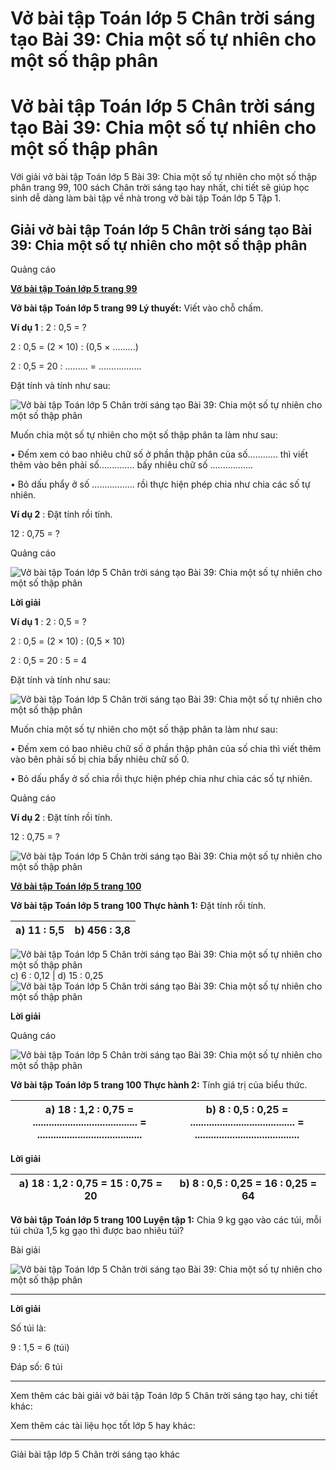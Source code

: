 # Vở bài tập Toán lớp 5 Chân trời sáng tạo Bài 39: Chia một số tự nhiên cho một số thập phân

# Vở bài tập Toán lớp 5 Chân trời sáng tạo Bài 39: Chia một số tự nhiên cho một số thập phân

Với giải vở bài tập Toán lớp 5 Bài 39: Chia một số tự nhiên cho một số thập phân trang 99, 100 sách Chân trời sáng tạo hay nhất, chi tiết sẽ giúp học sinh dễ dàng làm bài tập về nhà trong vở bài tập Toán lớp 5 Tập 1.

## Giải vở bài tập Toán lớp 5 Chân trời sáng tạo Bài 39: Chia một số tự nhiên cho một số thập phân

Quảng cáo

[**Vở bài tập Toán lớp 5 trang 99**](https://vietjack.com/vbt-toan-5-ct/vbt-toan-lop-5-trang-99.jsp)

**Vở bài tập Toán lớp 5 trang 99 Lý thuyết:** Viết vào chỗ chấm.

**Ví dụ 1** : 2 : 0,5 = ?

2 : 0,5 = (2 × 10) : (0,5 × .........)

2 : 0,5 = 20 : ......... = .................

Đặt tính và tính như sau:

![Vở bài tập Toán lớp 5 Chân trời sáng tạo Bài 39: Chia một số tự nhiên cho một số thập phân](https://vietjack.com/vbt-toan-5-ct/images/bai-39-chia-mot-so-tu-nhien-cho-mot-so-thap-phan.PNG)

Muốn chia một số tự nhiên cho một số thập phân ta làm như sau:

• Đếm xem có bao nhiêu chữ số ở phần thập phân của số............ thì viết thêm vào bên phải số.............. bấy nhiêu chữ số .................

• Bỏ dấu phẩy ở số ................. rồi thực hiện phép chia như chia các số tự nhiên.

**Ví dụ 2** : Đặt tính rồi tính.

12 : 0,75 = ?

Quảng cáo

![Vở bài tập Toán lớp 5 Chân trời sáng tạo Bài 39: Chia một số tự nhiên cho một số thập phân](https://vietjack.com/vbt-toan-5-ct/images/bai-39-chia-mot-so-tu-nhien-cho-mot-so-thap-phan-1.PNG)

**Lời giải**

**Ví dụ 1** : 2 : 0,5 = ?

2 : 0,5 = (2 × 10) : (0,5 × 10)

2 : 0,5 = 20 : 5 = 4

Đặt tính và tính như sau:

![Vở bài tập Toán lớp 5 Chân trời sáng tạo Bài 39: Chia một số tự nhiên cho một số thập phân](https://vietjack.com/vbt-toan-5-ct/images/bai-39-chia-mot-so-tu-nhien-cho-mot-so-thap-phan-2.PNG)

Muốn chia một số tự nhiên cho một số thập phân ta làm như sau:

• Đếm xem có bao nhiêu chữ số ở phần thập phân của số chia thì viết thêm vào bên phải số bị chia bấy nhiêu chữ số 0.

• Bỏ dấu phẩy ở số chia rồi thực hiện phép chia như chia các số tự nhiên.

Quảng cáo

**Ví dụ 2** : Đặt tính rồi tính.

12 : 0,75 = ?

![Vở bài tập Toán lớp 5 Chân trời sáng tạo Bài 39: Chia một số tự nhiên cho một số thập phân](https://vietjack.com/vbt-toan-5-ct/images/bai-39-chia-mot-so-tu-nhien-cho-mot-so-thap-phan-3.PNG)

[**Vở bài tập Toán lớp 5 trang 100**](https://vietjack.com/vbt-toan-5-ct/vbt-toan-lop-5-trang-100.jsp)

**Vở bài tập Toán lớp 5 trang 100 Thực hành 1:** Đặt tính rồi tính.

a) 11 : 5,5 |  b) 456 : 3,8  
---|---  
![Vở bài tập Toán lớp 5 Chân trời sáng tạo Bài 39: Chia một số tự nhiên cho một số thập phân](https://vietjack.com/vbt-toan-5-ct/images/bai-39-chia-mot-so-tu-nhien-cho-mot-so-thap-phan-0.PNG)  
c) 6 : 0,12 |  d) 15 : 0,25  
![Vở bài tập Toán lớp 5 Chân trời sáng tạo Bài 39: Chia một số tự nhiên cho một số thập phân](https://vietjack.com/vbt-toan-5-ct/images/bai-39-chia-mot-so-tu-nhien-cho-mot-so-thap-phan-0.PNG)  
  
**Lời giải**

Quảng cáo

![Vở bài tập Toán lớp 5 Chân trời sáng tạo Bài 39: Chia một số tự nhiên cho một số thập phân](https://vietjack.com/vbt-toan-5-ct/images/bai-39-chia-mot-so-tu-nhien-cho-mot-so-thap-phan-4.PNG)

**Vở bài tập Toán lớp 5 trang 100 Thực hành 2:** Tính giá trị của biểu thức.

a) 18 : 1,2 : 0,75 = ....................................... = ....................................... |  b) 8 : 0,5 : 0,25 = ....................................... = .......................................  
---|---  
  
**Lời giải**

a) 18 : 1,2 : 0,75 = 15 : 0,75 = 20 |  b) 8 : 0,5 : 0,25 = 16 : 0,25 = 64  
---|---  
  
**Vở bài tập Toán lớp 5 trang 100 Luyện tập 1:** Chia 9 kg gạo vào các túi, mỗi túi chứa 1,5 kg gạo thì được bao nhiêu túi?

Bài giải

![Vở bài tập Toán lớp 5 Chân trời sáng tạo Bài 39: Chia một số tự nhiên cho một số thập phân](https://vietjack.com/vbt-toan-5-ct/images/bai-39-chia-mot-so-tu-nhien-cho-mot-so-thap-phan-5.PNG)

****

**Lời giải**

Số túi là:

9 : 1,5 = 6 (túi)

Đáp số: 6 túi

****

Xem thêm các bài giải vở bài tập Toán lớp 5 Chân trời sáng tạo hay, chi tiết khác:

Xem thêm các tài liệu học tốt lớp 5 hay khác:

* * *

Giải bài tập lớp 5 Chân trời sáng tạo khác
